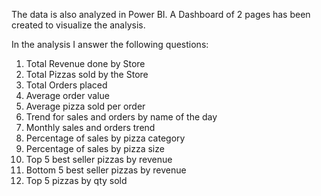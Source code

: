 

The data is also analyzed in Power BI. A Dashboard of 2 pages has been created to visualize the analysis.

In the analysis I answer the following questions:

1. Total Revenue done by Store
2. Total Pizzas sold by the Store
3. Total Orders placed
4. Average order value
5. Average pizza sold per order
6. Trend for sales and orders by name of the day
7. Monthly sales and orders trend
8. Percentage of sales by pizza category
9. Percentage of sales by pizza size
10. Top 5 best seller pizzas by revenue
11. Bottom 5 best seller pizzas by revenue
12. Top 5 pizzas by qty sold
